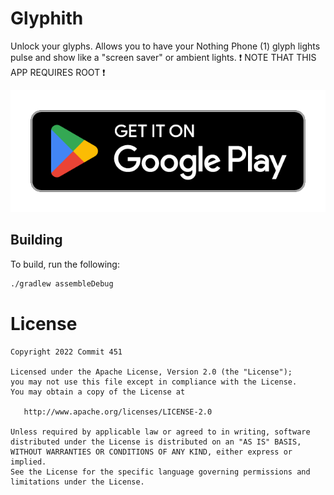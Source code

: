 # Glyphith
Unlock your glyphs. Allows you to have your Nothing Phone (1) glyph lights pulse and show like a "screen saver" or ambient lights.
❗ NOTE THAT THIS APP REQUIRES ROOT ❗

[![Google Play](https://github.com/Commit451/Glyphith/raw/master/assets/google-play-badge.png)](https://play.google.com/store/apps/details?id=com.commit451.glyphith)

## Building
To build, run the following:
```bash
./gradlew assembleDebug
```

License
=======

    Copyright 2022 Commit 451

    Licensed under the Apache License, Version 2.0 (the "License");
    you may not use this file except in compliance with the License.
    You may obtain a copy of the License at

       http://www.apache.org/licenses/LICENSE-2.0

    Unless required by applicable law or agreed to in writing, software
    distributed under the License is distributed on an "AS IS" BASIS,
    WITHOUT WARRANTIES OR CONDITIONS OF ANY KIND, either express or implied.
    See the License for the specific language governing permissions and
    limitations under the License.